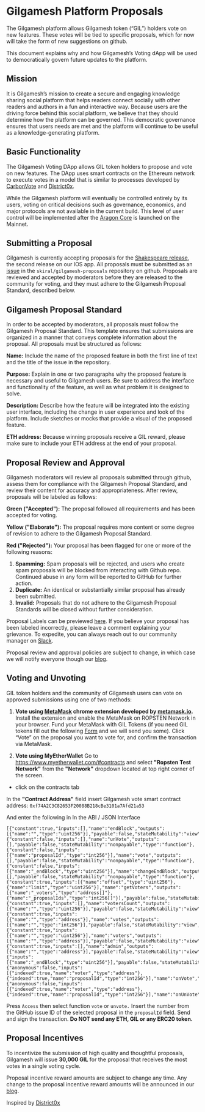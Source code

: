 # Gilgamesh Platform Proposals

The Gilgamesh platform allows Gilgamesh token (“GIL”)  holders vote on new features.  These votes will be tied to specific proposals, which for now will take the form of new suggestions on github.

This document explains why and how Gilgamesh’s Voting dApp will be used to democratically govern future updates to the platform.

## Mission

It is Gilgamesh’s mission to create a secure and engaging knowledge sharing social platform that helps readers connect socially with other readers and authors in a fun and interactive way.  Because users are the driving force behind this social platform, we believe that they should determine how the platform can be governed.  This democratic governance ensures that users needs are met and the platform will continue to be useful as a knowledge-generating platform.

## Basic Functionality

The Gilgamesh Voting DApp allows GIL token holders to propose and vote on new features.  The DApp uses smart contracts on the Ethereum network to execute votes in a model that is similar to processes developed by [CarbonVote](http://carbonvote.com/)  and [District0x](https://district0x.io).

While the Gilgamesh platform will eventually be controlled entirely by its users, voting on critical decisions such as governance, economics, and major protocols are not available in the current build.  This level of user control will be implemented after the [Aragon Core](https://aragon.one/core/) is launched on the Mainnet.


## Submitting a Proposal

Gilgamesh is currently accepting proposals for the [Shakespeare release](https://www.gilgameshplatform.com/roadmap), the second release on our IOS app.  All proposals must be submitted as an [issue](https://github.com/skiral/gilgamesh-proposals/issues/new) in the `skiral/gilgamesh-proposals` repository on github.  Proposals are reviewed and accepted by moderators before they are released to the community for voting, and they must adhere to the Gilgamesh Proposal Standard, described below.  


## Gilgamesh Proposal Standard

In order to be accepted by moderators, all proposals must follow the Gilgamesh Proposal Standard.  This template ensures that submissions are organized in a manner that conveys complete information about the proposal.  All proposals must be structured as follows:

**Name:** Include the name of the proposed feature in both the first line of text and the title of the issue in the repository.

**Purpose:** Explain in one or two paragraphs why the proposed feature is necessary and useful to Gilgamesh users.  Be sure to address the interface and functionality of the feature, as well as what problem it is designed to solve.

**Description:** Describe how the feature will be integrated into the existing user interface, including the change in user experience and look of the platform.  Include sketches or mocks that provide a visual of the proposed feature.

**ETH address:** Because winning proposals receive a GIL reward, please make sure to include your ETH address at the end of your proposal.

## Proposal Review and Approval

Gilgamesh moderators will review all proposals submitted through github, assess them for compliance with the Gilgamesh Proposal Standard, and review their content for accuracy and appropriateness.  After review, proposals will be labeled as follows:

**Green ("Accepted"):** The proposal followed all requirements and has been accepted for voting.

**Yellow ("Elaborate"):** The proposal requires more content or some degree of revision to adhere to the Gilgamesh Proposal Standard. 

**Red ("Rejected"):** Your proposal has been flagged for one or more of the following reasons:

1. **Spamming:** Spam proposals will be rejected, and users who create spam proposals will be blocked from interacting with Github repo. Continued abuse in any form will be reported to GitHub for further action.
2. **Duplicate:** An identical or substantially similar proposal has already been submitted.
3. **Invalid:** Proposals that do not adhere to the Gilgamesh Proposal Standards will be closed without further consideration.

Proposal Labels can be previewed [here](https://github.com/skiral/gilgamesh-proposals/labels).  If you believe your proposal has been labeled incorrectly, please leave a comment explaining your grievance. To expedite, you can always reach out to our community manager on [Slack](https://slack.gilgameshplatform.com).

Proposal review and approval policies are subject to change, in which case we will notify everyone though our [blog](https://blog.gilgameshplatform.com). 

## Voting and Unvoting
GIL token holders and the community of Gilgamesh users can vote on approved submissions using one of two methods:

1. **Vote using [MetaMask](https://chrome.google.com/webstore/detail/metamask/nkbihfbeogaeaoehlefnkodbefgpgknn?hl=en) chrome extension developed by [metamask.io](https://metamask.io/).**
Install the extension and enable the MetaMask on ROPSTEN Network in your browser. Fund your MetaMask with GIL Tokens (if you need GIL tokens fill out the following [Form](https://goo.gl/A7GsQC) and we will send you some). Click “Vote” on the proposal you want to vote for, and confirm the transaction via MetaMask.

2. **Vote using MyEtherWallet**
Go to https://www.myetherwallet.com/#contracts and select **"Ropsten Test Network"** from the **"Network"** dropdown located at top right corner of the screen.

- click on the contracts tab

In the **"Contract Address"** field insert Gilgamesh vote smart contract address: `0xf74A2C3C82653F20088B218cBe3101a7Afd21a53`

And enter the following in In the ABI / JSON Interface
```
[{"constant":true,"inputs":[],"name":"endBlock","outputs":[{"name":"","type":"uint256"}],"payable":false,"stateMutability":"view","type":"function"},{"constant":false,"inputs":[],"name":"unVote","outputs":[],"payable":false,"stateMutability":"nonpayable","type":"function"},{"constant":false,"inputs":[{"name":"proposalId","type":"int256"}],"name":"vote","outputs":[],"payable":false,"stateMutability":"nonpayable","type":"function"},{"constant":false,"inputs":[{"name":"_endBlock","type":"uint256"}],"name":"changeEndBlock","outputs":[],"payable":false,"stateMutability":"nonpayable","type":"function"},{"constant":true,"inputs":[{"name":"offset","type":"uint256"},{"name":"limit","type":"uint256"}],"name":"getVoters","outputs":[{"name":"_voters","type":"address[]"},{"name":"_proposalIds","type":"int256[]"}],"payable":false,"stateMutability":"view","type":"function"},{"constant":true,"inputs":[],"name":"votersCount","outputs":[{"name":"","type":"uint256"}],"payable":false,"stateMutability":"view","type":"function"},{"constant":true,"inputs":[{"name":"","type":"address"}],"name":"votes","outputs":[{"name":"","type":"int256"}],"payable":false,"stateMutability":"view","type":"function"},{"constant":true,"inputs":[{"name":"","type":"uint256"}],"name":"voters","outputs":[{"name":"","type":"address"}],"payable":false,"stateMutability":"view","type":"function"},{"constant":true,"inputs":[],"name":"admin","outputs":[{"name":"","type":"address"}],"payable":false,"stateMutability":"view","type":"function"},{"inputs":[{"name":"_endBlock","type":"uint256"}],"payable":false,"stateMutability":"nonpayable","type":"constructor"},{"anonymous":false,"inputs":[{"indexed":true,"name":"voter","type":"address"},{"indexed":true,"name":"proposalId","type":"int256"}],"name":"onVote","type":"event"},{"anonymous":false,"inputs":[{"indexed":true,"name":"voter","type":"address"},{"indexed":true,"name":"proposalId","type":"int256"}],"name":"onUnVote","type":"event"}]
```
Press `Access` then select function `vote` or `unvote.` Insert the number from the GitHub issue ID of the selected proposal in the `proposalId` field. Send and sign the transaction. **Do NOT send any ETH, GIL or any ERC20 token.**

## Proposal Incentives
To incentivize the submission of high quality and thoughtful proposals, Gilgamesh will issue **30,000 GIL** for the proposal that receives the most votes in a single voting cycle.

Proposal incentive reward amounts are subject to change any time.  Any change to the proposal incentive reward amounts will be announced in our [blog](https://blog.gilgameshplatform.com).  

Inspired by [District0x](https://district0x.io)
